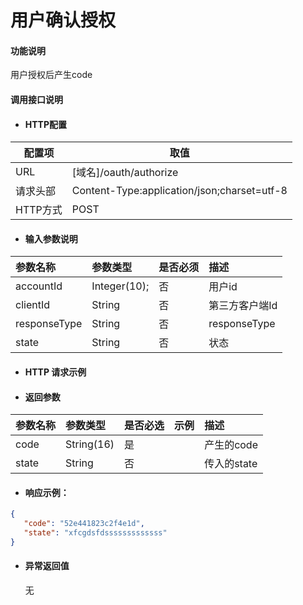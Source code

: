 # 用户确认授权

#### 功能说明

用户授权后产生code

#### 调用接口说明

* #### HTTP配置

| 配置项 | 取值 |
| --- | --- |
| URL | \[域名\]/oauth/authorize |
| 请求头部 |Content-Type:application/json;charset=utf-8 |
| HTTP方式 | POST |

* #### 输入参数说明

| 参数名称 | 参数类型 | 是否必须 | 描述 |
| :--- | :--- | :--- | :--- |
| accountId| Integer\(10\); | 否 | 用户id |
| clientId| String | 否 | 第三方客户端Id |
| responseType| String | 否 |responseType |
| state| String | 否 | 状态 |



* #### HTTP 请求示例


* #### 返回参数
| 参数名称 | 参数类型 | 是否必选 | 示例 | 描述 |
| :--- | :--- | :--- | :--- | :--- |
| code| String\(16\) | 是 | | 产生的code |
| state| String | 否 |  | 传入的state |




* #### 响应示例：

 ```json
 {
    "code": "52e441823c2f4e1d",
    "state": "xfcgdsfdsssssssssssss"
}
 ```

* #### 异常返回值

  无



